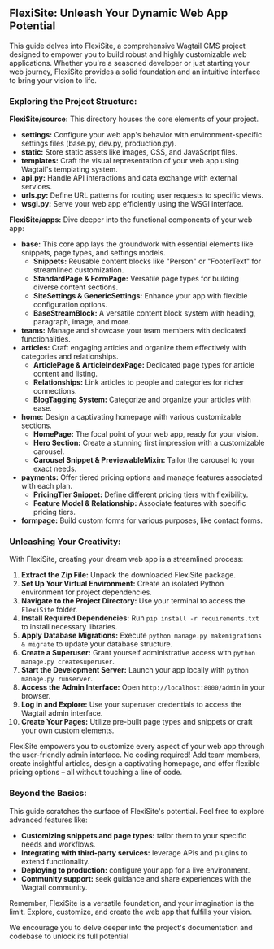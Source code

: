 ## FlexiSite: Unleash Your Dynamic Web App Potential

This guide delves into FlexiSite, a comprehensive Wagtail CMS project designed to empower you to build robust and highly customizable web applications. Whether you're a seasoned developer or just starting your web journey, FlexiSite provides a solid foundation and an intuitive interface to bring your vision to life.

### Exploring the Project Structure:

**FlexiSite/source:** This directory houses the core elements of your project.

* **settings:** Configure your web app's behavior with environment-specific settings files (base.py, dev.py, production.py).
* **static:** Store static assets like images, CSS, and JavaScript files.
* **templates:** Craft the visual representation of your web app using Wagtail's templating system.
* **api.py:** Handle API interactions and data exchange with external services.
* **urls.py:** Define URL patterns for routing user requests to specific views.
* **wsgi.py:** Serve your web app efficiently using the WSGI interface.

**FlexiSite/apps:** Dive deeper into the functional components of your web app:

* **base:** This core app lays the groundwork with essential elements like snippets, page types, and settings models.
    * **Snippets:** Reusable content blocks like "Person" or "FooterText" for streamlined customization.
    * **StandardPage & FormPage:** Versatile page types for building diverse content sections.
    * **SiteSettings & GenericSettings:** Enhance your app with flexible configuration options.
    * **BaseStreamBlock:** A versatile content block system with heading, paragraph, image, and more.
* **teams:** Manage and showcase your team members with dedicated functionalities.
* **articles:** Craft engaging articles and organize them effectively with categories and relationships.
    * **ArticlePage & ArticleIndexPage:** Dedicated page types for article content and listing.
    * **Relationships:** Link articles to people and categories for richer connections.
    * **BlogTagging System:** Categorize and organize your articles with ease.
* **home:** Design a captivating homepage with various customizable sections.
    * **HomePage:** The focal point of your web app, ready for your vision.
    * **Hero Section:** Create a stunning first impression with a customizable carousel.
    * **Carousel Snippet & PreviewableMixin:** Tailor the carousel to your exact needs.
* **payments:** Offer tiered pricing options and manage features associated with each plan.
    * **PricingTier Snippet:** Define different pricing tiers with flexibility.
    * **Feature Model & Relationship:** Associate features with specific pricing tiers.
* **formpage:** Build custom forms for various purposes, like contact forms.

### Unleashing Your Creativity:

With FlexiSite, creating your dream web app is a streamlined process:

1. **Extract the Zip File:** Unpack the downloaded FlexiSite package.
2. **Set Up Your Virtual Environment:** Create an isolated Python environment for project dependencies.
3. **Navigate to the Project Directory:** Use your terminal to access the `FlexiSite` folder.
4. **Install Required Dependencies:** Run `pip install -r requirements.txt` to install necessary libraries.
5. **Apply Database Migrations:** Execute `python manage.py makemigrations & migrate` to update your database structure.
6. **Create a Superuser:** Grant yourself administrative access with `python manage.py createsuperuser`.
7. **Start the Development Server:** Launch your app locally with `python manage.py runserver`.
8. **Access the Admin Interface:** Open `http://localhost:8000/admin` in your browser.
9. **Log in and Explore:** Use your superuser credentials to access the Wagtail admin interface.
10. **Create Your Pages:** Utilize pre-built page types and snippets or craft your own custom elements.

FlexiSite empowers you to customize every aspect of your web app through the user-friendly admin interface. No coding required! Add team members, create insightful articles, design a captivating homepage, and offer flexible pricing options – all without touching a line of code.

### Beyond the Basics:

This guide scratches the surface of FlexiSite's potential. Feel free to explore advanced features like:

* **Customizing snippets and page types:** tailor them to your specific needs and workflows.
* **Integrating with third-party services:** leverage APIs and plugins to extend functionality.
* **Deploying to production:** configure your app for a live environment.
* **Community support:** seek guidance and share experiences with the Wagtail community.

Remember, FlexiSite is a versatile foundation, and your imagination is the limit. Explore, customize, and create the web app that fulfills your vision.

We encourage you to delve deeper into the project's documentation and codebase to unlock its full potential